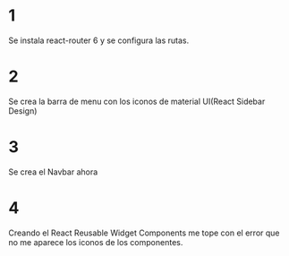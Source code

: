 # 1
 Se instala react-router 6 y se configura las rutas.

 # 2
 Se crea la barra de menu con los iconos de material UI(React Sidebar Design)
 
 # 3 
 Se crea el Navbar ahora
 
 # 4 
 Creando el React Reusable Widget Components me tope con el error que no me aparece los iconos de los componentes.          